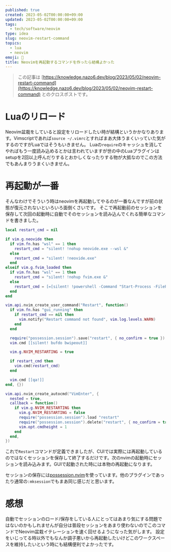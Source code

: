```yaml
---
published: true
created: 2023-05-02T00:00:00+09:00
updated: 2023-05-02T00:00:00+09:00
tags:
  - tech/software/neovim
type: idea
slug: neovim-restart-command
topics:
  - lua
  - neovim
emoji: 💭
title: Neovimを再起動するコマンドを作ったら結構よかった
---
```

> この記事は [https://knowledge.nazo6.dev/blog/2023/05/02/neovim-restart-command](https://knowledge.nazo6.dev/blog/2023/05/02/neovim-restart-command) とのクロスポストです。



# Luaのリロード

Neovim盆栽をしていると設定をリロードしたい時が結構というかかなりあります。Vimscriptであれば`source ~/.vimrc`とすればまあ大体うまくいっていた気がするのですがLuaではそうもいきません。
Luaの`require`のキャッシュを消してやればもう一度読み込めるとかは言われていますが世の中のLuaプラグインはsetupを2回以上呼んだりするとおかしくなったりする物が大抵なのでこの方法でもあんまりうまくいきません。

# 再起動が一番

そんなわけでそういう時はneovimを再起動してやるのが一番なんですが前の状態が復元されないといろいろ面倒くさいです。
そこで再起動前のセッションを保存して次回の起動時に自動でそのセッションを読み込んでくれる簡単なコマンドを書きました。

```lua
local restart_cmd = nil

if vim.g.neovide then
  if vim.fn.has "wsl" == 1 then
    restart_cmd = "silent! !nohup neovide.exe --wsl &"
  else
    restart_cmd = "silent! !neovide.exe"
  end
elseif vim.g.fvim_loaded then
  if vim.fn.has "wsl" == 1 then
    restart_cmd = "silent! !nohup fvim.exe &"
  else
    restart_cmd = [=[silent! !powershell -Command "Start-Process -FilePath fvim.exe"]=]
  end
end

vim.api.nvim_create_user_command("Restart", function()
  if vim.fn.has "gui_running" then
    if restart_cmd == nil then
      vim.notify("Restart command not found", vim.log.levels.WARN)
    end
  end

  require("possession.session").save("restart", { no_confirm = true })
  vim.cmd [[silent! bufdo bwipeout]]

  vim.g.NVIM_RESTARTING = true

  if restart_cmd then
    vim.cmd(restart_cmd)
  end

  vim.cmd [[qa!]]
end, {})

vim.api.nvim_create_autocmd("VimEnter", {
  nested = true,
  callback = function()
    if vim.g.NVIM_RESTARTING then
      vim.g.NVIM_RESTARTING = false
      require("possession.session").load "restart"
      require("possession.session").delete("restart", { no_confirm = true })
      vim.opt.cmdheight = 1
    end
  end,
})
```

これで`Restart`コマンドが定義できましたが、CUIでは実際には再起動しているのではなくセッションを保存して終了するだけです。次のnvimの起動時にセッションを読み込みます。GUIで起動された時には本物の再起動になります。

セッションの保存には[possession.nvim](https://github.com/jedrzejboczar/possession.nvim)を使っています。他のプラグインであったり通常の`:mksession`でもまあ同じ感じだと思います。

# 感想

自動でセッションのロード/保存をしている人にとってはあまり気にする問題ではないのかもしれませんが自分は普段セッションをあまり使わないのでこのコマンドでNeovim盆栽イテレーションを速く回せるようになった気がします。
設定をいじってる時以外でもなんか調子悪いから再起動したいけどこのワークスペースを維持したいという時にも結構便利でよかったです。
